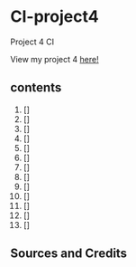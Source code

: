 # CI-project4
Project 4 CI

View my project 4 [here!](https://ci-project4-django-c7dcfccbb88c.herokuapp.com/)

## contents
1. []
2. []
3. []
4. []
5. []
6. []
7. []
8. []
9. []
10. []
11. []
12. []
13. []
## 

## Sources and Credits